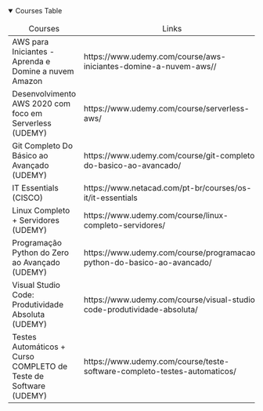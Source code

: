<details open>
  <summary>Courses Table</summary>
  <table>
    <thead align="center">
      <tr>
        <td>Courses</td>
        <td>Links</td>
      </tr>
    </thead>
    <tbody>
      <tr>
        <td>AWS para Iniciantes - Aprenda e Domine a nuvem Amazon</td>
        <td>https://www.udemy.com/course/aws-iniciantes-domine-a-nuvem-aws//</td>
      </tr>
      <tr>
        <td>Desenvolvimento AWS 2020 com foco em Serverless (UDEMY)</td>
        <td>https://www.udemy.com/course/serverless-aws/</td>
      </tr>
      <tr>
        <td>Git Completo Do Básico ao Avançado (UDEMY)</td>
        <td>https://www.udemy.com/course/git-completo-do-basico-ao-avancado/</td>
      </tr>
      <tr>
        <td>IT Essentials (CISCO)</td>
        <td>https://www.netacad.com/pt-br/courses/os-it/it-essentials</td>
      </tr>
      <tr>
        <td>Linux Completo + Servidores (UDEMY)</td>
        <td>https://www.udemy.com/course/linux-completo-servidores/</td>
      </tr>
      <tr>
        <td>Programação Python do Zero ao Avançado (UDEMY)</td>
        <td>https://www.udemy.com/course/programacao-python-do-basico-ao-avancado/</td>
      </tr>
      <tr>
        <td>Visual Studio Code: Produtividade Absoluta (UDEMY)</td>
        <td>https://www.udemy.com/course/visual-studio-code-produtividade-absoluta/</td>
      </tr>
      <tr>
        <td>Testes Automáticos + Curso COMPLETO de Teste de Software (UDEMY)</td>
        <td>https://www.udemy.com/course/teste-software-completo-testes-automaticos/</td>
      </tr>
    </tbody>
  </table>
</details>